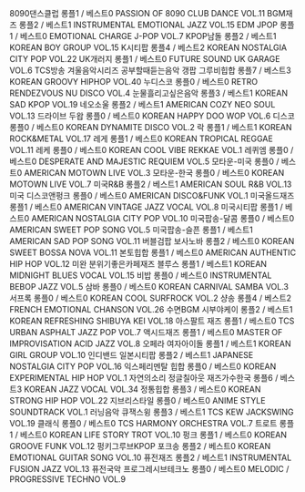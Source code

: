 8090댄스클럽                 롱플1 / 베스트0   PASSION OF 8090 CLUB DANCE VOL.11
BGM재즈                       롱플2 / 베스트1   INSTRUMENTAL EMOTIONAL JAZZ VOL.15
EDM
JPOP                             롱플1 / 베스트0   EMOTIONAL CHARGE J-POP VOL.7
KPOP남돌                      롱플2 / 베스트1   KOREAN BOY GROUP VOL.15
K시티팝                         롱플4 / 베스트2   KOREAN NOSTALGIA CITY POP VOL.22
UK개러지                       롱플1 / 베스트0   FUTURE SOUND UK GARAGE VOL.6
TCS방송
겨울음악시리즈
공부할때듣는음악
갱팝
그루비힙합                     롱플7 / 베스트3   KOREAN GROOVY HIPHOP VOL.40
누디스코                        롱플0 / 베스트0   RETRO RENDEZVOUS NU DISCO VOL.4
눈물흘리고싶은음악         롱플3 / 베스트1   KOREAN SAD KPOP VOL.19
네오소울                        롱플2 / 베스트1   AMERICAN COZY NEO SOUL VOL.13
드라이브
두왑                              롱플0 / 베스트0   KOREAN HAPPY DOO WOP VOL.6
디스코                           롱플0 / 베스트0   KOREAN DYNAMITE DISCO VOL.2
락                                 롱플1 / 베스트1   KOREAN ROCK&METAL VOL.17
레게                              롱플1 / 베스트0   KOREAN TROPICAL REGGAE VOL.11
레케                              롱플0 / 베스트0   KOREAN COOL VIBE REKKAE VOL.1
레퀴엠                           롱플0 / 베스트0   DESPERATE AND MAJESTIC REQUIEM VOL.5
모타운-미국                    롱플0 / 베스트0   AMERICAN MOTOWN LIVE VOL.3
모타운-한국                    롱플0 / 베스트0   KOREAN MOTOWN LIVE VOL.7
미국R&B                        롱플2 / 베스트1   AMERICAN SOUL R&B VOL.13
미국 디스코앤펑크           롱플0 / 베스트0   AMERICAN DISCO&FUNK VOL.1
미국올드재즈                  롱플1 / 베스트0   AMERICAN VINTAGE JAZZ VOCAL VOL.8
미국시티팝                     롱플1 / 베스트0   AMERICAN NOSTALGIA CITY POP VOL.10
미국팝송-달콤                 롱플0 / 베스트0   AMERICAN SWEET POP SONG VOL.5
미국팝송-슬픈                 롱플1 / 베스트1   AMERICAN SAD POP SONG VOL.11
버블검팝
보사노바                        롱플2 / 베스트0   KOREAN SWEET BOSSA NOVA VOL.11
본토힙합                        롱플1 / 베스트0   AMERICAN AUTHENTIC HIP HOP VOL.12 미완
분위기좋은카페재즈
블루스                           롱플1 / 베스트1   KOREAN MIDNIGHT BLUES VOCAL VOL.15
비밥                              롱플0 / 베스트0   INSTRUMENTAL BEBOP JAZZ VOL.5
삼바                              롱플0 / 베스트0   KOREAN CARNIVAL SAMBA VOL.3
서프록                           롱플0 / 베스트0   KOREAN COOL SURFROCK VOL.2
샹송                              롱플4 / 베스트2   FRENCH EMOTIONAL CHANSON VOL.26
수면BGM
시부야케이                     롱플2 / 베스트1   KOREAN REFRESHING SHIBUYA KEI VOL.18
아스팔트 재즈                 롱플1 / 베스트0   TCS URBAN ASPHALT JAZZ POP VOL.7
액시드재즈                     롱플1 / 베스트0   MASTER OF IMPROVISATION ACID JAZZ VOL.8
오페라
여자아이돌                     롱플1 / 베스트1   KOREAN GIRL GROUP VOL.10
인디밴드
일본시티팝                     롱플2 / 베스트1   JAPANESE NOSTALGIA CITY POP VOL.16
익스페리멘탈 힙합           롱플0 / 베스트0   KOREAN EXPERIMENTAL HIP HOP VOL.1
자연의소리
정글칠아웃
재즈가수한국                  롱플6 / 베스트3   KOREAN JAZZ VOCAL VOL.34
정통힙합                        롱플3 / 베스트0   KOREAN STRONG HIP HOP VOL.22
지브리스타일                  롱플0 / 베스트0   ANIME STYLE SOUNDTRACK VOL.1
러닝음악
큐잭스윙                        롱플3 / 베스트1   TCS KEW JACKSWING VOL.19
클래식                           롱플0 / 베스트0   TCS HARMONY ORCHESTRA VOL.7
트로트                           롱플1 / 베스트0   KOREAN LIFE STORY TROT VOL.10
펑크                              롱플1 / 베스트0   KOREAN GROOVE FUNK VOL.12
펑키그루브KPOP
포크송                           롱플2 / 베스트0   KOREAN EMOTIONAL GUITAR SONG VOL.10
퓨전재즈                        롱플2 / 베스트1   INSTRUMENTAL FUSION JAZZ VOL.13
퓨전국악
프로그레시브테크노         롱플0 / 베스트0   MELODIC / PROGRESSIVE TECHNO VOL.9
